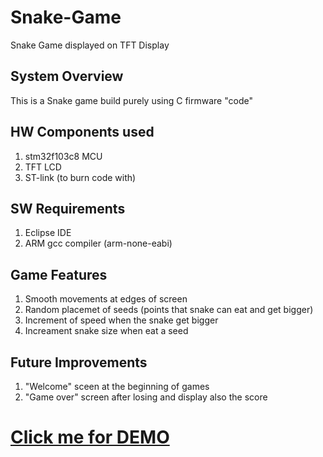 # Snake-Game
Snake Game displayed on TFT Display
## System Overview
This is a Snake game build purely using C firmware "code"

## HW Components used
1. stm32f103c8 MCU 
2. TFT LCD
3. ST-link (to burn code with)

## SW Requirements
1. Eclipse IDE
2. ARM gcc compiler (arm-none-eabi)

## Game Features
1. Smooth movements at edges of screen
2. Random placemet of seeds (points that snake can eat and get bigger)
3. Increment of speed when the snake get bigger
4. Increament snake size when eat a seed

## Future Improvements
1. "Welcome" sceen at the beginning of games
2. "Game over" screen after losing and display also the score

# [Click me for DEMO](https://drive.google.com/file/d/10pTABlZvBSWjaC1NTdtnmoPoIFboN_Hr/view?usp=sharing)
